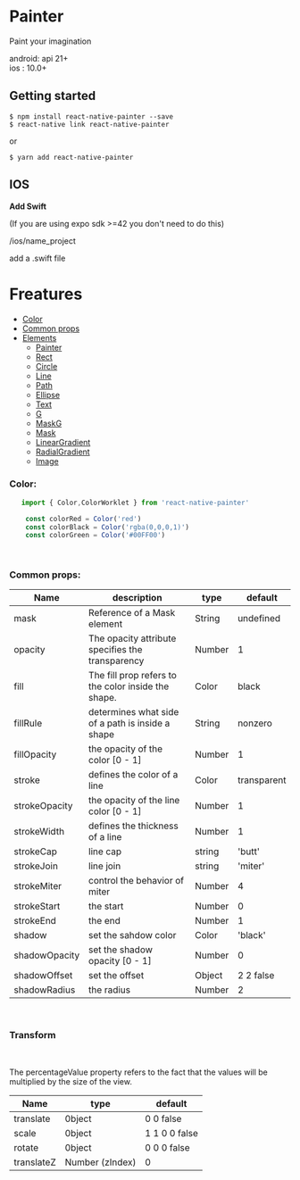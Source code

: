 # Painter

Paint your imagination

android: api 21+    
ios : 10.0+   


## Getting started

`$ npm install react-native-painter --save`  
`$ react-native link react-native-painter`  
  
or

`$ yarn add react-native-painter`
    
## IOS

**Add Swift**

(If you are using expo sdk >=42 you don't need to do this)

/ios/name_project

add a .swift file


# Freatures
- [Color](#color)
- [Common props](#common-props)
- [Elements](#)
  - [Painter](./readmes/painter.md)
  - [Rect](./readmes/rect.md)
  - [Circle](./readmes/circle.md)
  - [Line](./readmes/line.md)
  - [Path](./readmes/path.md)
  - [Ellipse](./readmes/ellipse.md)
  - [Text](./readmes/text.md)
  - [G](./readmes/group.md)
  - [MaskG](./readmes/maskgroup.md)
  - [Mask](./readmes/mask.md)
  - [LinearGradient](./readmes/lineargradient.md)
  - [RadialGradient](./readmes/radialgradient.md)
  - [Image](./readmes/image.md)



### Color:


```js
   import { Color,ColorWorklet } from 'react-native-painter'

    const colorRed = Color('red')
    const colorBlack = Color('rgba(0,0,0,1)')
    const colorGreen = Color('#00FF00')
        
    

```

### Common props:  


| Name | description | type | default |
| --- | --- | --- | --- |
| mask | Reference of a Mask element | String | undefined |
| opacity | The opacity attribute specifies the transparency | Number | 1 |
| fill | The fill prop refers to the color inside the shape.        | Color | black |
| fillRule | determines what side of a path is inside a shape  | String | nonzero |
| fillOpacity   | the opacity of the color [0 - 1] | Number | 1 |
| stroke | defines the color of a line  | Color | transparent |
| strokeOpacity |  the opacity of the line color [0 - 1]  | Number | 1 |
| strokeWidth | defines the thickness of a line | Number | 1 
| strokeCap | line cap | string | 'butt' |
| strokeJoin | line join | string | 'miter' |
| strokeMiter | control the behavior of miter | Number | 4 |
| strokeStart | the start | Number | 0 |
| strokeEnd | the end | Number | 1 |
| shadow | set the sahdow color  | Color | 'black' |
| shadowOpacity | set the shadow opacity [0 - 1]  | Number | 0 |
| shadowOffset | set the offset | Object | 2 2 false |
| shadowRadius | the radius | Number | 2 |


<br>

### Transform ###  

<br>

The percentageValue property refers to the fact that the values will be multiplied by the size of the view.  
  
| Name | type | default |
| --- | --- | --- |
| translate | 0bject | 0 0 false |
| scale | 0bject | 1 1 0 0 false |
| rotate | 0bject | 0 0 0 false |
| translateZ | Number (zIndex) | 0 |

